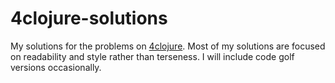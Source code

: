 4clojure-solutions
==================

My solutions for the problems on [4clojure](http://4clojure.com/). Most of my solutions are focused on readability and style rather than terseness. I will include code golf versions occasionally.
